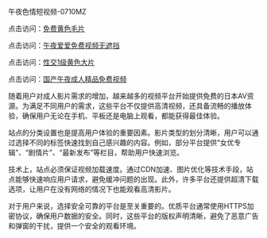午夜色情短视频-0710MZ

点击访问：<a href="https://heiliaowzu4ur.pages.dev">免费黄色毛片</a>

点击访问：<a href="https://heiliaoxwd5i8.pages.dev">午夜爱爱免费视频无遮挡</a>

点击访问：<a href="https://heiliaoxqkkct.pages.dev">性交1级黄色大片</a>

点击访问：<a href="https://heiliaozj3tjd.pages.dev">国产午夜成人精品免费视频</a>

随着用户对成人影片需求的增加，越来越多的视频平台开始提供免费的日本AV资源。为满足不同用户的需求，这些平台不仅提供高清视频，还具备流畅的播放体验，确保用户无论在手机、平板还是电脑上观看，都能获得最佳体验。

站点的分类设置也是提高用户体验的重要因素。影片类型的划分清晰，用户可以通过选择不同的标签快速找到自己感兴趣的内容。例如，部分平台提供“女优专辑”、“剧情片”、“最新发布”等栏目，帮助用户快速浏览。

技术上，站点必须保证视频加载速度。通过CDN加速、图片优化等技术手段，站点能够快速响应用户请求，避免缓冲问题的出现。此外，许多平台还提供超清下载选项，让用户在没有网络的情况下也能观看高清影片。

对于用户来说，选择安全可靠的平台是至关重要的。优质平台通常使用HTTPS加密协议，确保用户数据的安全。同时，这些平台的版权声明清晰，避免了恶意广告和弹窗的干扰，提供一个安全的观看环境。

<span style="display:none;">[Canonical link]( )</span>
